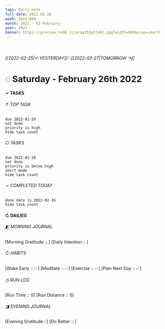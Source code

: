 ```yaml
---
tags: daily-note
full-date: 2022-02-26
week: 2022-W09
month: 2022 - 02-February
year: 2022
banner: https://preview.redd.it/arqa352ph7x61.jpg?width=960&crop=smart&auto=webp&s=84f9245d607b029667d5bfc4abf36547fc6213de
---
```

⠀
###### [[2022-02-25|↶ YESTERDAY]] ⁝ [[2022-02-27|TOMORROW ↷]]
# ◌ Saturday -  February 26th 2022
#### ✓  TASKS

######  ↑ TOP TASK
```tasks
due 2022-02-26
not done
priority is high
hide task count
```
###### ○ TASKS
```tasks
due 2022-02-26
not done
priority is below high
short mode
hide task count
```
###### ✓ COMPLETED TODAY
```tasks
done date is 2022-02-26
hide task count
```
####  ↻ DAILIES

###### ◧ MORNING JOURNAL
[Morning Gratitude :: ]
[Daily Intention :: ]

###### ↻ HABITS
[Wake Early :: ✅]
[Meditate :: ✅]
[Exercise :: ✅]
[Plan Next Day :: ✅]

###### ◷ RUN LOG
[Run Time :: 0]
[Run Distance :: 0]

###### ◨ EVENING JOURNAL
[Evening Gratitude ::]
[Do Better :: ]